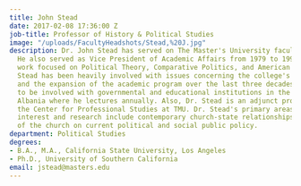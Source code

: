 ```yaml
---
title: John Stead
date: 2017-02-08 17:36:00 Z
job-title: Professor of History & Political Studies
image: "/uploads/FacultyHeadshots/Stead,%20J.jpg"
description: Dr. John Stead has served on The Master's University faculty since 1970.
  He also served as Vice President of Academic Affairs from 1979 to 1995. His doctoral
  work focused on Political Theory, Comparative Politics, and American Politics. Dr.
  Stead has been heavily involved with issues concerning the college's accreditation
  and the expansion of the academic program over the last three decades. He continues
  to be involved with governmental and educational institutions in the country of
  Albania where he lectures annually. Also, Dr. Stead is an adjunct professor for
  the Center for Professional Studies at TMU. Dr. Stead's primary areas of academic
  interest and research include contemporary church-state relationships and the impact
  of the church on current political and social public policy.
department: Political Studies
degrees:
- B.A., M.A., California State University, Los Angeles
- Ph.D., University of Southern California
email: jstead@masters.edu
---
```



